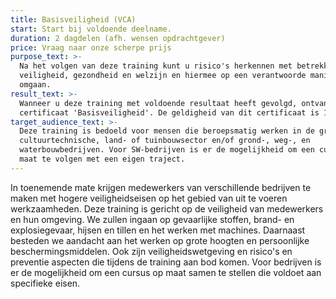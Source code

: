 ```yaml
---
title: Basisveiligheid (VCA)
start: Start bij voldoende deelname.
duration: 2 dagdelen (afh. wensen opdrachtgever)
price: Vraag naar onze scherpe prijs
purpose_text: >-
  Na het volgen van deze training kunt u risico's herkennen met betrekking tot
  veiligheid, gezondheid en welzijn en hiermee op een verantwoorde manier
  omgaan.
result_text: >-
  Wanneer u deze training met voldoende resultaat heeft gevolgd, ontvangt u het
  certificaat 'Basisveiligheid'. De geldigheid van dit certificaat is 10 jaar.
target_audience_text: >-
  Deze training is bedoeld voor mensen die beroepsmatig werken in de groene,
  cultuurtechnische, land- of tuinbouwsector en/of grond-, weg-, en
  waterbouwbedrijven. Voor SW-bedrijven is er de mogelijkheid om een cursus op
  maat te volgen met een eigen traject.
---
```


In toenemende mate krijgen medewerkers van verschillende bedrijven te maken met hogere veiligheidseisen op het gebied van uit te voeren werkzaamheden. Deze training is gericht op de veiligheid van medewerkers en hun omgeving. We zullen ingaan op gevaarlijke stoffen, brand- en explosiegevaar, hijsen en tillen en het werken met machines. Daarnaast besteden we aandacht aan het werken op grote hoogten en persoonlijke beschermingsmiddelen. Ook zijn veiligheidswetgeving en risico's en preventie aspecten die tijdens de training aan bod komen. Voor bedrijven is er de mogelijkheid om een cursus op maat samen te stellen die voldoet aan specifieke eisen.